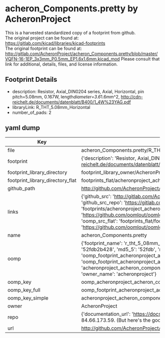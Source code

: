 # acheron_Components.pretty by AcheronProject  
This is a harvested standardized copy of a footprint from github.  
The original project can be found at:  
https://gitlab.com/kicad/libraries/kicad-footprints  
The original footprint can be found at:
http://gitlab.com/AcheronProject/acheron_Components.pretty/blob/master/VQFN-16-1EP_3x3mm_P0.5mm_EP1.6x1.6mm.kicad_mod
Please consult that link for additional, details, files, and license information.  
## Footprint Details
* description: Resistor, Axial_DIN0204 series, Axial, Horizontal, pin pitch=5.08mm, 0.167W, length*diameter=3.6*1.6mm^2, http://cdn-reichelt.de/documents/datenblatt/B400/1_4W%23YAG.pdf  
* libraryLink: R_THT_5.08mm_Horizontal  
* number_of_pads: 2  
## yaml dump  
| Key | Value |  
| --- | --- |  
| file | acheron_Components.pretty/R_THT_5.08mm_Horizontal.kicad_mod |  
| footprint | {'description': 'Resistor, Axial_DIN0204 series, Axial, Horizontal, pin pitch=5.08mm, 0.167W, length*diameter=3.6*1.6mm^2, http://cdn-reichelt.de/documents/datenblatt/B400/1_4W%23YAG.pdf', 'libraryLink': 'R_THT_5.08mm_Horizontal', 'number_of_pads': 2} |  
| footprint_library_directory | footprint_library_owner/AcheronProject_acheron_Components.pretty |  
| footprint_library_directory_flat | footprints_flat/acheronproject_acheron_components_r_tht_5_08mm_horizontal/working |  
| github_path | http://github.com/AcheronProject/acheron_Components.pretty/blob/master/R_THT_5.08mm_Horizontal.kicad_mod |  
| links | {'github_src': 'http://gitlab.com/AcheronProject/acheron_Components.pretty/blob/master/VQFN-16-1EP_3x3mm_P0.5mm_EP1.6x1.6mm.kicad_mod', 'github_src_repo': 'https://gitlab.com/kicad/libraries/kicad-footprints', 'oomp_bot': 'footprints/acheronproject_acheron_components_r_tht_5_08mm_horizontal/working', 'oomp_bot_github': 'https://github.com/oomlout/oomlout_oomp_footprint_bot/tree/main/footprints/acheronproject_acheron_components_r_tht_5_08mm_horizontal/working', 'oomp_src_flat': 'footprints_flat/footprints_flat/acheronproject_acheron_components_r_tht_5_08mm_horizontal/working', 'oomp_src_flat_github': 'https://github.com/oomlout/oomlout_oomp_footprint_src/tree/main/footprints_flat/acheronproject_acheron_components_r_tht_5_08mm_horizontal/working'} |  
| name | acheron_Components.pretty |  
| oomp | {'footprint_name': 'r_tht_5_08mm_horizontal', 'library_name': 'acheron_components', 'md5': '52fdb2b4284e284562d90f3b6ab2e0d2', 'md5_10': '52fdb2b428', 'md5_5': '52fdb', 'md5_6': '52fdb2', 'oomp_key': 'oomp_acheronproject_acheron_components_r_tht_5_08mm_horizontal', 'oomp_key_extra': 'oomp_footprint_acheronproject_acheron_components_r_tht_5_08mm_horizontal', 'oomp_key_full': 'oomp_footprint_acheronproject_acheron_components_r_tht_5_08mm_horizontal_52fdb2', 'oomp_key_simple': 'acheronproject_acheron_components_r_tht_5_08mm_horizontal', 'original_filename': 'acheron_Components.pretty/R_THT_5.08mm_Horizontal.kicad_mod', 'owner_name': 'acheronproject'} |  
| oomp_key | oomp_acheronproject_acheron_components_r_tht_5_08mm_horizontal |  
| oomp_key_full | oomp_footprint_acheronproject_acheron_components_r_tht_5_08mm_horizontal |  
| oomp_key_simple | acheronproject_acheron_components_r_tht_5_08mm_horizontal |  
| owner | AcheronProject |  
| repo | {'documentation_url': 'https://docs.github.com/rest/overview/resources-in-the-rest-api#rate-limiting', 'message': "API rate limit exceeded for 84.66.173.59. (But here's the good news: Authenticated requests get a higher rate limit. Check out the documentation for more details.)"} |  
| url | http://github.com/AcheronProject/acheron_Components.pretty |  

